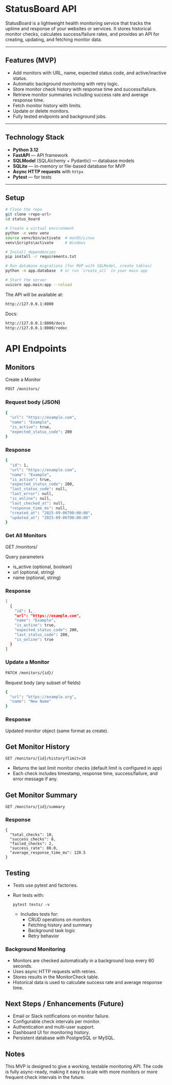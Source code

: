 # StatusBoard API

StatusBoard is a lightweight health monitoring service that tracks the uptime and response of your websites or services. It stores historical monitor checks, calculates success/failure rates, and provides an API for creating, updating, and fetching monitor data.

---

## Features (MVP)

- Add monitors with URL, name, expected status code, and active/inactive status.
- Automatic background monitoring with retry logic.
- Store monitor check history with response time and success/failure.
- Retrieve monitor summaries including success rate and average response time.
- Fetch monitor history with limits.
- Update or delete monitors.
- Fully tested endpoints and background jobs.

---

## Technology Stack

- **Python 3.12**
- **FastAPI** — API framework
- **SQLModel** (SQLAlchemy + Pydantic) — database models
- **SQLite** — in-memory or file-based database for MVP
- **Async HTTP requests** with `httpx`
- **Pytest** — for tests

---

## Setup

```bash
# Clone the repo
git clone <repo-url>
cd status_board

# Create a virtual environment
python -m venv venv
source venv/bin/activate  # macOS/Linux
venv\Scripts\activate     # Windows

# Install dependencies
pip install -r requirements.txt

# Run database migrations (for MVP with SQLModel, create tables)
python -m app.database  # or run `create_all` in your main app

# Start the server
uvicorn app.main:app --reload
```

The API will be available at:

```bash
http://127.0.0.1:8000
```

Docs:

```bash
http://127.0.0.1:8000/docs
http://127.0.0.1:8000/redoc
```

# API Endpoints

## Monitors

Create a Monitor
```bash
POST /monitors/
```

### Request body (JSON)

```bash
{
  "url": "https://example.com",
  "name": "Example",
  "is_active": true,
  "expected_status_code": 200
}
```

### Response

```bash
{
  "id": 1,
  "url": "https://example.com",
  "name": "Example",
  "is_active": true,
  "expected_status_code": 200,
  "last_status_code": null,
  "last_error": null,
  "is_online": null,
  "last_checked_at": null,
  "response_time_ms": null,
  "created_at": "2025-09-06T00:00:00",
  "updated_at": "2025-09-06T00:00:00"
}
```

### Get All Monitors
GET /monitors/


Query parameters

* is_active (optional, boolean)
* url (optional, string)
* name (optional, string)

### Response

```bash
[
  {
    "id": 1,
    "url": "https://example.com",
    "name": "Example",
    "is_active": true,
    "expected_status_code": 200,
    "last_status_code": 200,
    "is_online": true
  }
]
```

### Update a Monitor

```bash
PATCH /monitors/{id}/
```

Request body (any subset of fields)

```bash
{
  "url": "https://example.org",
  "name": "New Name"
}
```

### Response

Updated monitor object (same format as create).

## Get Monitor History

```
GET /monitors/{id}/history?limit=10
```


* Returns the last limit monitor checks (default limit is configured in app)
* Each check includes timestamp, response time, success/failure, and error message if any.

## Get Monitor Summary

```
GET /monitors/{id}/summary
```

### Response

```
{
  "total_checks": 10,
  "success_checks": 8,
  "failed_checks": 2,
  "success_rate": 80.0,
  "average_response_time_ms": 120.5
}
```

## Testing

* Tests use pytest and factories.
* Run tests with:

  ```
  pytest tests/ -v
  ```

  * Includes tests for:
    - CRUD operations on monitors
    - Fetching history and summary
    - Background task logic
    - Retry behavior

### Background Monitoring

* Monitors are checked automatically in a background loop every 60 seconds.
* Uses async HTTP requests with retries.
* Stores results in the MonitorCheck table.
* Historical data is used to calculate success rate and average response time.

## Next Steps / Enhancements (Future)

* Email or Slack notifications on monitor failure.
* Configurable check intervals per monitor.
* Authentication and multi-user support.
* Dashboard UI for monitoring history.
* Persistent database with PostgreSQL or MySQL.

## Notes

This MVP is designed to give a working, testable monitoring API. The code is fully async-ready, making it easy to scale with more monitors or more frequent check intervals in the future.
